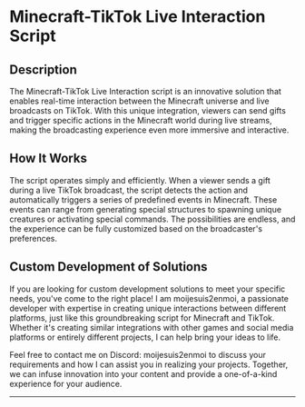 # Minecraft-TikTok Live Interaction Script

## Description

The Minecraft-TikTok Live Interaction script is an innovative solution that enables real-time interaction between the Minecraft universe and live broadcasts on TikTok. With this unique integration, viewers can send gifts and trigger specific actions in the Minecraft world during live streams, making the broadcasting experience even more immersive and interactive.

## How It Works

The script operates simply and efficiently. When a viewer sends a gift during a live TikTok broadcast, the script detects the action and automatically triggers a series of predefined events in Minecraft. These events can range from generating special structures to spawning unique creatures or activating special commands. The possibilities are endless, and the experience can be fully customized based on the broadcaster's preferences.

## Custom Development of Solutions

If you are looking for custom development solutions to meet your specific needs, you've come to the right place! I am moijesuis2enmoi, a passionate developer with expertise in creating unique interactions between different platforms, just like this groundbreaking script for Minecraft and TikTok. Whether it's creating similar integrations with other games and social media platforms or entirely different projects, I can help bring your ideas to life.

Feel free to contact me on Discord: moijesuis2enmoi to discuss your requirements and how I can assist you in realizing your projects. Together, we can infuse innovation into your content and provide a one-of-a-kind experience for your audience.

---
